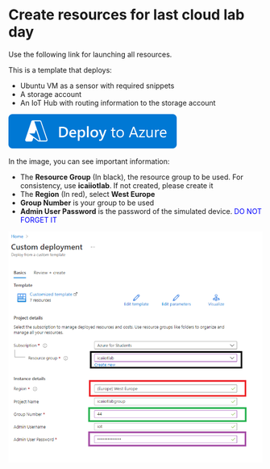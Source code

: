 # Create resources for last cloud lab day

Use the following link for launching all resources. <br/>

This is a template that deploys:
- Ubuntu VM as a sensor with required snippets
- A storage account 
- An IoT Hub with routing information to the storage account

[![Deploy To Azure](https://raw.githubusercontent.com/Azure/azure-quickstart-templates/master/1-CONTRIBUTION-GUIDE/images/deploytoazure.svg?sanitize=true)](https://portal.azure.com/#create/Microsoft.Template/uri/https%3A%2F%2Fraw.githubusercontent.com%2FSeryioGonzalez%2FAzure_IoT_Lab%2Fmaster%2Ffinalday%2Fazuredeploy.json)  

In the image, you can see important information:
- The **Resource Group** (In black), the resource group to be used. For consistency, use **icaiiotlab**. If not created, please create it
- The **Region** (In red), select **West Europe**
- **Group Number** is your group to be used
- **Admin User Password** is the password of the simulated device. <span style="color:blue">DO NOT FORGET IT</span>

![Lab deployment](../images/deployment-2.png "Deploy lab")

